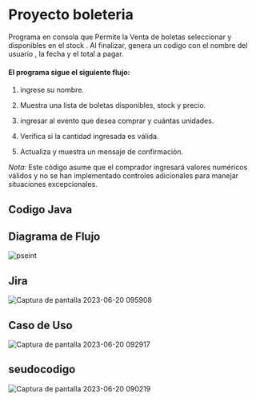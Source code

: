 <h1>Proyecto boleteria</h1>

Programa en consola que  Permite la Venta de boletas seleccionar y  disponibles en el stock . Al finalizar, genera un codigo con el nombre del  usuario , la fecha y el total a pagar.

<h4>El programa sigue el siguiente flujo:</h4>

1. ingrese su nombre.

2. Muestra una lista de boletas  disponibles, stock y precio.

3. ingresar al evento que desea comprar y cuántas unidades.

4. Verifica  si la cantidad ingresada es válida.

5. Actualiza  y muestra un mensaje de confirmación.


*Nota:* Este código asume que el comprador  ingresará valores numéricos válidos y no se han implementado controles adicionales para manejar situaciones excepcionales.
<h2>Codigo Java</h2>


<h2>Diagrama de Flujo</h2>

![pseint](https://github.com/junior3810/boleteria.github.io/assets/68470732/386df1c4-688c-41f4-bdf6-df8cc90858eb)

<h2>Jira</h2>

![Captura de pantalla 2023-06-20 095908](https://github.com/junior3810/boleteria.github.io/assets/68470732/876fcd64-c80a-4155-88f1-2ef2a8d1ed8e)

<h2>Caso de Uso</h2>

![Captura de pantalla 2023-06-20 092917](https://github.com/junior3810/boleteria.github.io/assets/68470732/62437fda-b4a5-4874-a92c-331ef964dfa0)

<h2>seudocodigo</h2>


![Captura de pantalla 2023-06-20 090219](https://github.com/junior3810/boleteria.github.io/assets/68470732/93f58ac4-7f8c-4190-8c8f-458fe2f1f614)
